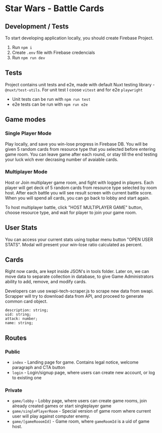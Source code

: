 # Star Wars - Battle Cards

## Development / Tests

To start developing application locally, you should create Firebase Project.

1. Run `npm i`
2. Create `.env` file with Firebase credencials
3. Run `npm run dev`

## Tests

Project contains unit tests and e2e, made with default Nuxt testing library - `@nuxt/test-utils`. For unit test I coose `vitest` and for e2e `playwright`

- Unit tests can be run with `npm run test`
- e2e tests can be run with `npm run e2e`


## Game modes

### Single Player Mode

Play locally, and save you win-lose progress in Firebase DB. You will be given 5 random cards from resource type that you selected before entering game room. You can leave game after each round, or stay till the end testing your luck wich ever decrasing number of avaiable cards.

### Multiplayer Mode

Host or Join multiplayer game room, and fight with logged in players. Each player will get deck of 5 random cards from resource type selected by room host. After each battle you will see result screen with current battle score. When you will spend all cards, you can go back to lobby and start again.

To host multiplayer battle, click "HOST MULTIPLAYER GAME" button, choose resource type, and wait for player to join your game room.

## User Stats

You can access your current stats using topbar menu button "OPEN USER STATS". Modal will present your win-lose ratio calculated as percent.

## Cards

Right now cards, are kept inside JSON's in tools folder. Later on, we can move data to separate collection in database, to give Game Administrators ability to add, remove, and modify cards.

Developers can use swapi-tech-scraper.js to scrape new data from swapi. Scrapper will try to download data from API, and proceed to generate common card object. 

```
description: string;
uid: string;
attack: number;
name: string;
```

## Routes

### Public

- `index` - Landing page for game. Contains legal notice, welcome paragraph and CTA button
- `login` - Login/signup page, where users can create new account, or log to existing one

### Private

- `game/lobby` - Lobby page, where users can create game rooms, join already created games or start singleplayer game
- `game/singlePlayerRoom` - Special version of game room where current user will play against computer enemy. 
- `game/[gameRooomId]` - Game room, where `gameRoomId` is a uid of game host.

